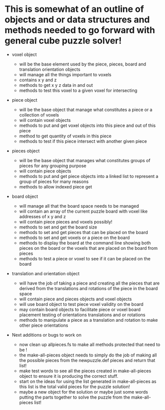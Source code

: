 # This is somewhat of an outline of objects and or data structures and methods needed to go forward with general cube puzzle solver!

* voxel object
  * will be the base element used by the piece, pieces, board and translation orientation objects
  * will manage all the things important to voxels
  * contains x y and z
  * methods to get x y z data in and out
  * methods to test this voxel to a given voxel for intersecting

* piece object
  * will be the base object that manage what constitutes a piece or a collection of voxels
  * will contain voxel objects
  * methods to put and get voxel objects into this piece and out of this piece
  * method to get quantity of voxels in this piece
  * methods to test if this piece intersect with another given piece

* pieces object
  * will be the base object that manages what constitutes groups of pieces for any grouping purpose
  * will contain piece objects
  * methods to put and get piece objects into a linked list to represent a group of pieces for many reasons
  * methods to allow indexed piece get

* board object
  * will manage all that the board space needs to be managed
  * will contain an array of the current puzzle board with voxel like addresses of x y and z
  * will contain piece pieces and voxels possibly!
  * methods to set and get the board size
  * methods to set and get pieces that can be placed on the board
  * methods to set and get voxels or a piece on the board
  * methods to display the board at the command line showing both pieces on the board or the voxels that are placed on the board from pieces
  * methods to test a piece or voxel to see if it can be placed on the board

* translation and orientation object
  * will have the job of taking a piece and creating all the pieces that are derived from the translations and rotations of the piece in the board space
  * will contain piece and pieces objects and voxel objects
  * will use board object to test piece voxel validity on the board
  * may contain board objects to facilitate piece or voxel board placement testing of orientations translations and or rotations
  * methods to manipulate a piece as a translation and rotation to make other piece orientations

* Next additions or bugs to work on
  * now clean up allpieces.fs to make all methods protected that need to be !
  * the make-all-pieces object needs to simply do the job of making all the possible pieces from the newpuzzle.def pieces and return that list!
  * make test words to see all the pieces created in make-all-pieces object to ensure it is producing the correct stuff.
  * start on the ideas for using the list generated in make-all-pieces as this list is the total valid pieces for the puzzle solution!
  * maybe a new object for the solution or maybe just some words putting the parts together to solve the puzzle from the make-all-pieces list!
  
